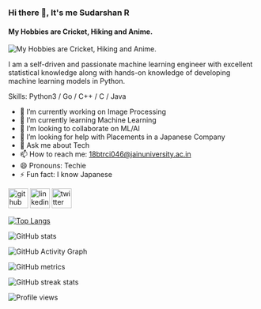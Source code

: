 ### Hi there 👋, It's me Sudarshan R
#### My Hobbies are Cricket, Hiking and Anime.
![My Hobbies are Cricket, Hiking and Anime.](https://i.pinimg.com/originals/47/f0/34/47f0342cec72b800463bf003eac1257e.gif)

I am a self-driven and passionate machine learning engineer with excellent statistical knowledge along with hands-on knowledge of developing machine learning models in Python.

Skills: Python3 / Go / C++ / C / Java

- 🔭 I’m currently working on Image Processing 
- 🌱 I’m currently learning Machine Learning 
- 👯 I’m looking to collaborate on ML/AI 
- 🤔 I’m looking for help with Placements in a Japanese Company 
- 💬 Ask me about Tech 
- 📫 How to reach me: 18btrci046@jainuniversity.ac.in 
- 😄 Pronouns: Techie 
- ⚡ Fun fact: I know Japanese 


[<img src='https://cdn.jsdelivr.net/npm/simple-icons@3.0.1/icons/github.svg' alt='github' height='40'>](https://github.com/BlitzenPrancer)  [<img src='https://cdn.jsdelivr.net/npm/simple-icons@3.0.1/icons/linkedin.svg' alt='linkedin' height='40'>](https://www.linkedin.com/in/https://www.linkedin.com/in/sudarshan-rs2001//)  [<img src='https://cdn.jsdelivr.net/npm/simple-icons@3.0.1/icons/twitter.svg' alt='twitter' height='40'>](https://twitter.com/https://twitter.com/PrancerBlitzen)  

[![Top Langs](https://github-readme-stats.vercel.app/api/top-langs/?username=BlitzenPrancer)](https://github.com/anuraghazra/github-readme-stats)

![GitHub stats](https://github-readme-stats.vercel.app/api?username=BlitzenPrancer&show_icons=true&count_private=true)  

![GitHub Activity Graph](https://activity-graph.herokuapp.com/graph?username=BlitzenPrancer)  

![GitHub metrics](https://metrics.lecoq.io/BlitzenPrancer)  

![GitHub streak stats](https://github-readme-streak-stats.herokuapp.com/?user=BlitzenPrancer)  

![Profile views](https://gpvc.arturio.dev/BlitzenPrancer)  
